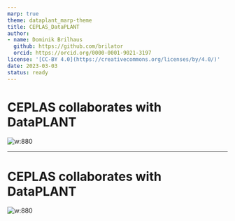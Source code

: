 ```yaml
---
marp: true
theme: dataplant_marp-theme
title: CEPLAS_DataPLANT
author: 
- name: Dominik Brilhaus
  github: https://github.com/brilator
  orcid: https://orcid.org/0000-0001-9021-3197
license: '[CC-BY 4.0](https://creativecommons.org/licenses/by/4.0/)'
date: 2023-03-03
status: ready
---
```


# CEPLAS collaborates with DataPLANT

![w:880](./images/dataplant-ceplas-collaboration-seq1.png)

---

# CEPLAS collaborates with DataPLANT

![w:880](./images/dataplant-ceplas-collaboration-seq2.png)

